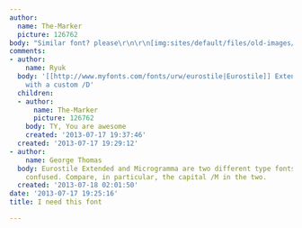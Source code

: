 ```yaml
---
author:
  name: The-Marker
  picture: 126762
body: "Similar font? please\r\n\r\n[img:sites/default/files/old-images/1367353835_grid2-logo_5727.jpg]"
comments:
- author:
    name: Ryuk
  body: '[[http://www.myfonts.com/fonts/urw/eurostile|Eurostile]] Extended (aka Microgramma)
    with a custom /D'
  children:
  - author:
      name: The-Marker
      picture: 126762
    body: TY, You are awesome
    created: '2013-07-17 19:37:46'
  created: '2013-07-17 19:29:12'
- author:
    name: George Thomas
  body: Eurostile Extended and Microgramma are two different type fonts although frequently
    confused. Compare, in particular, the capital /M in the two.
  created: '2013-07-18 02:01:50'
date: '2013-07-17 19:25:16'
title: I need this font

---
```

